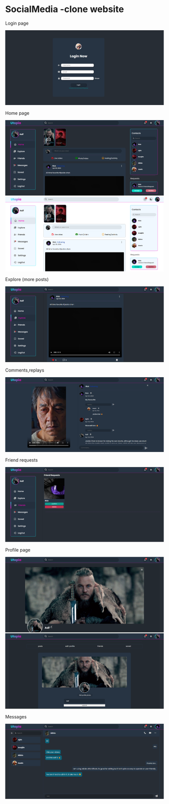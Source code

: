 # SocialMedia -clone website


Login page

![login](./images/login.png)

Home page

![dark](./images/homeDark.png)
![light](./images/homeWhite.png)

Explore (more posts)

![explore](./images/explore.png)

Comments,replays

![comments](./images/comments.png)

Friend requests

![request](./images/frndRequest.png)

Profile page

![lprofile1](./images/profile1.png)
![profile2](./images/profile2.png)

Messages

![message](./images/message.png)